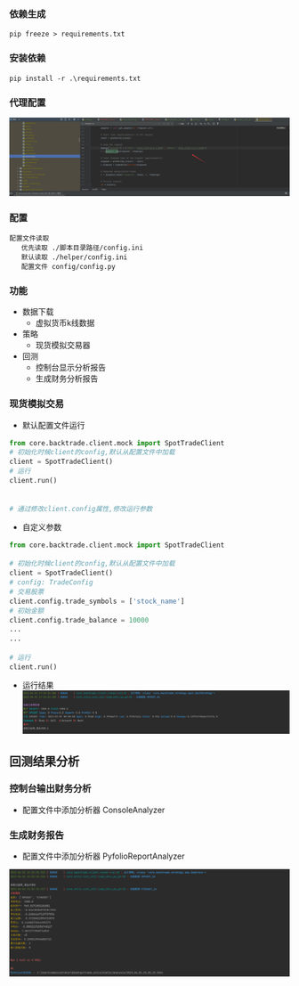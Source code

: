 ### 依赖生成

```
pip freeze > requirements.txt
```

### 安装依赖

```
pip install -r .\requirements.txt
```

### 代理配置

![img.png](img.png)

### 配置

```
配置文件读取
   优先读取 ./脚本目录路径/config.ini 
   默认读取 ./helper/config.ini  
   配置文件 config/config.py 
```

### 功能

- 数据下载
    - 虚拟货币k线数据
- 策略
    - 现货模拟交易器
- 回测
    - 控制台显示分析报告
    - 生成财务分析报告

### 现货模拟交易

- 默认配置文件运行

```python 
from core.backtrade.client.mock import SpotTradeClient
# 初始化时候client的config,默认从配置文件中加载
client = SpotTradeClient()
# 运行
client.run()


# 通过修改client.config属性,修改运行参数

```

- 自定义参数

```python
from core.backtrade.client.mock import SpotTradeClient

# 初始化时候client的config,默认从配置文件中加载
client = SpotTradeClient()
# config: TradeConfig
# 交易股票
client.config.trade_symbols = ['stock_name']
# 初始金额
client.config.trade_balance = 10000
...
...

# 运行
client.run()
```

- 运行结果
  ![img_3.png](img_3.png)

## 回测结果分析

### 控制台输出财务分析

- 配置文件中添加分析器 ConsoleAnalyzer

### 生成财务报告

- 配置文件中添加分析器 PyfolioReportAnalyzer

![img_6.png](img_6.png)